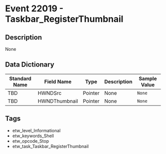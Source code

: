 # Event 22019 - Taskbar_RegisterThumbnail

## Description
None

## Data Dictionary
|Standard Name|Field Name|Type|Description|Sample Value|
|---|---|---|---|---|
|TBD|HWNDSrc|Pointer|None|`None`|
|TBD|HWNDThumbnail|Pointer|None|`None`|

## Tags
* etw_level_Informational
* etw_keywords_Shell
* etw_opcode_Stop
* etw_task_Taskbar_RegisterThumbnail